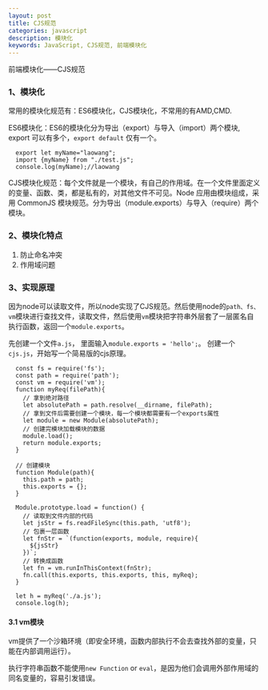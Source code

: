 ```yaml
---
layout: post
title: CJS规范
categories: javascript
description: 模块化
keywords: JavaScript, CJS规范, 前端模块化
---
```


前端模块化——CJS规范


### 1、模块化

常用的模块化规范有：ES6模块化，CJS模块化，不常用的有AMD,CMD.


ES6模块化：ES6的模块化分为导出（export）与导入（import）两个模块, export 可以有多个，`export default` 仅有一个。

```
  export let myName="laowang";
  import {myName} from "./test.js";
  console.log(myName);//laowang
```

CJS模块化规范：每个文件就是一个模块，有自己的作用域。在一个文件里面定义的变量、函数、类，都是私有的，对其他文件不可见。Node 应用由模块组成，采用 CommonJS 模块规范。分为导出（module.exports）与导入（require）两个模块。


### 2、模块化特点

1. 防止命名冲突
2. 作用域问题



### 3、实现原理

因为node可以读取文件，所以node实现了CJS规范。然后使用node的`path、fs、vm`模块进行查找文件，读取文件，然后使用`vm`模块把字符串外层套了一层匿名自执行函数，返回一个`module.exports`。 

先创建一个文件`a.js`， 里面输入`module.exports = 'hello';`。
创建一个`cjs.js`，开始写一个简易版的cjs原理。

```
  const fs = require('fs');
  const path = require('path');
  const vm = require('vm');
  function myReq(filePath){
    // 拿到绝对路径
    let absolutePath = path.resolve(__dirname, filePath);
    // 拿到文件后需要创建一个模块，每一个模块都需要有一个exports属性
    let module = new Module(absolutePath);
    // 创建完模块加载模块的数据
    module.load();
    return module.exports;
  }

  // 创建模块
  function Module(path){
    this.path = path;
    this.exports = {};
  }

  Module.prototype.load = function() {
    // 读取到文件内部的代码
    let jsStr = fs.readFileSync(this.path, 'utf8');
    // 包裹一层函数
    let fnStr = `(function(exports, module, require){
      ${jsStr}
    })`;
    // 转换成函数
    let fn = vm.runInThisContext(fnStr);
    fn.call(this.exports, this.exports, this, myReq);
  }

  let h = myReq('./a.js');
  console.log(h);
```


#### 3.1 vm模块

vm提供了一个沙箱环境（即安全环境，函数内部执行不会去查找外部的变量，只能在内部调用运行）。

执行字符串函数不能使用`new Function` or `eval`，是因为他们会调用外部作用域的同名变量的，容易引发错误。








